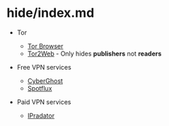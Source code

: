# hide/index.md

-	Tor
	*	[Tor Browser](https://www.torproject.org/projects/torbrowser.html)
	*	[Tor2Web](https://wiki.tor2web.org/) - Only hides **publishers** not **readers**

-	Free VPN services
	*	[CyberGhost](www.cyberghostvpn.com/)
	*	[Spotflux](https://spotflux.com/)

-	Paid VPN services
	*	[IPradator](https://www.ipredator.se/)